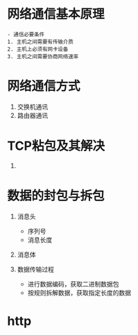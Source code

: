 
# 网络通信基本原理
    - 通信必要条件
    1. 主机之间需要有传输介质
    2. 主机上必须有网卡设备
    3. 主机之间需要协商网络速率

# 网络通信方式
1. 交换机通讯
2. 路由器通讯


# TCP粘包及其解决
1. 


# 数据的封包与拆包
1. 消息头
   - 序列号
   - 消息长度

2. 消息体

3. 数据传输过程
   - 进行数据编码，获取二进制数据包
   - 按规则拆解数据，获取指定长度的数据

# http





